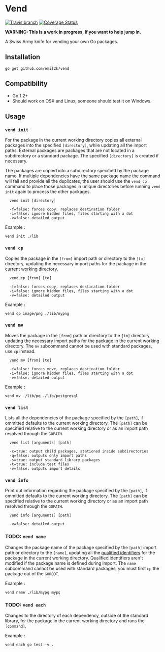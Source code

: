 # Vend
[![Travis
branch](https://img.shields.io/travis/emil2k/vend.svg?style=flat)](https://travis-ci.org/emil2k/vend)
[![Coverage
Status](https://img.shields.io/coveralls/emil2k/vend.svg?style=flat)](https://coveralls.io/r/emil2k/vend)

**WARNING: This is a work in progress, if you want to help jump in.**

A Swiss Army knife for vending your own Go packages.

## Installation

```
go get github.com/emil2k/vend
```

## Compatibility

- Go 1.2+
- Should work on OSX and Linux, someone should test it on Windows.

## Usage

### `vend init`

For the package in the current working directory copies all external packages
into the specified `[directory]`, while updating all the import paths. External
packages are packages that are not located in a subdirectory or a standard
package. The specified `[directory]` is created if necessary.

The packages are copied into a subdirectory specified by the package name. If
multiple dependencies have the same package name the command will fail and
provide all the duplicates, the user should use the `vend cp` command to place
those packages in unique directories before running `vend init` again to process
the other packages.

```
  vend init [directory]

  -f=false: forces copy, replaces destination folder
  -i=false: ignore hidden files, files starting with a dot
  -v=false: detailed output
```

Example :

```
vend init ./lib
```

### `vend cp`

Copies the package in the `[from]` import path or directory to the `[to]`
directory, updating the necessary import paths for the package in the current
working directory.

```
  vend cp [from] [to]

  -f=false: forces copy, replaces destination folder
  -i=false: ignore hidden files, files starting with a dot
  -v=false: detailed output
```

Example :

```
vend cp image/png ./lib/mypng
```

### `vend mv`

Moves the package in the `[from]` path or directory to the `[to]` directory,
updating the necessary import paths for the package in the current working
directory. The `mv` subcommand cannot be used with standard packages, use
`cp` instead.

```
  vend mv [from] [to]

  -f=false: forces move, replaces destination folder
  -i=false: ignore hidden files, files starting with a dot
  -v=false: detailed output
```

Example :

```
vend mv ./lib/pq ./lib/postgresql
```

### `vend list`

Lists all the dependencies of the package specified by the `[path]`, if ommitted
defaults to the current working directory. The `[path]` can be specified
relative to the current working directory or as an import path resolved through
the `GOPATH`.

```
  vend list [arguments] [path]

  -c=true: output child packages, stationed inside subdirectories
  -q=false: outputs only import paths
  -s=true: output standard library packages
  -t=true: include test files
  -v=false: outputs import details
```

### `vend info`

Print out information regarding the package specified by the `[path]`, if
ommitted defaults to the current working directory. The `[path]` can be
specified relative to the current working directory or as an import path
resolved through the `GOPATH`.

```
  vend info [arguments] [path]

  -v=false: detailed output
```

### TODO: `vend name`

Changes the package name of the package specified by the `[path]` import path or
directory to the `[name]`, updating all the [qualified
identifiers](https://golang.org/ref/spec#Qualified_identifiers) for the package
in the current working directory. Qualified identifiers aren't modified if the
package name is defined during import. The `name` subcommand cannot be used with
standard packages, you must first `cp` the package out of the `GOROOT`.

Example :

```
vend name ./lib/mypq mypq
```

### TODO: `vend each`

Changes to the directory of each dependency, outside of the standard library,
for the package in the current working directory and runs the `[command]`.

Example :

```
vend each go test -v .
```

